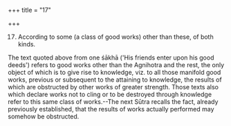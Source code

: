 +++
title = "17"

+++


17. According to some (a class of good works) other than these, of both kinds.

The text quoted above from one śākhā ('His friends enter upon his good deeds') refers to good works other than the Agnihotra and the rest, the only object of which is to give rise to knowledge, viz. to all those manifold good works, previous or subsequent to the attaining to knowledge, the results of which are obstructed by other works of greater strength. Those texts also which declare works not to cling or to be destroyed through knowledge refer to this same class of works.--The next Sūtra recalls the fact, already previously established, that the results of works actually performed may somehow be obstructed.

